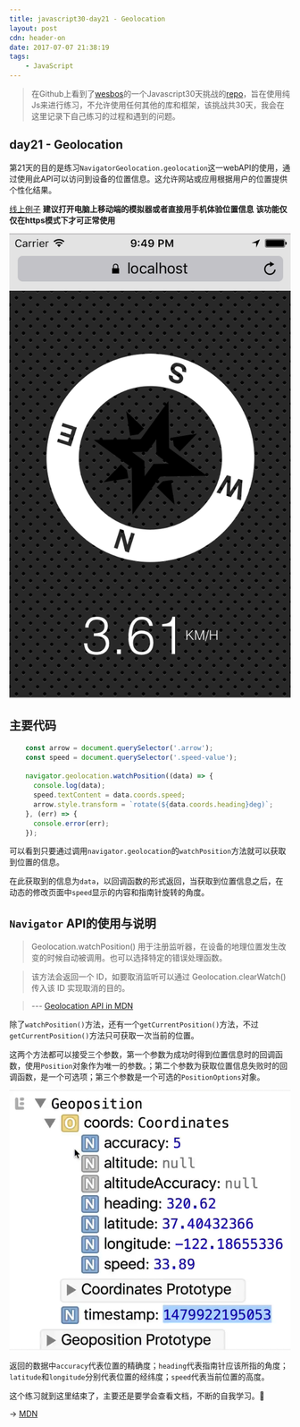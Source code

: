 ```yaml
---
title: javascript30-day21 - Geolocation
layout: post
cdn: header-on
date: 2017-07-07 21:38:19
tags:
    - JavaScript
---
```


> 在Github上看到了[wesbos](https://twitter.com/wesbos)的一个Javascript30天挑战的[repo](https://github.com/wesbos/JavaScript30)，旨在使用纯Js来进行练习，不允许使用任何其他的库和框架，该挑战共30天，我会在这里记录下自己练习的过程和遇到的问题。

## day21 - Geolocation

第21天的目的是练习`NavigatorGeolocation.geolocation`这一webAPI的使用，通过使用此API可以访问到设备的位置信息。这允许网站或应用根据用户的位置提供个性化结果。

[线上例子](http://htmlpreview.github.io/?https://github.com/winar-jin/JavaScript30-Challenge/blob/master/21%20-%20Geolocation/index.html)
**建议打开电脑上移动端的模拟器或者直接用手机体验位置信息**
**该功能仅仅在https模式下才可正常使用**

![Demo](/images/0707-location.png)

## 主要代码
```Javascript
    const arrow = document.querySelector('.arrow');
    const speed = document.querySelector('.speed-value');

    navigator.geolocation.watchPosition((data) => {
      console.log(data);
      speed.textContent = data.coords.speed;
      arrow.style.transform = `rotate(${data.coords.heading}deg)`;
    }, (err) => {
      console.error(err);
    });
```
可以看到只要通过调用`navigator.geolocation`的`watchPosition`方法就可以获取到位置的信息。

在此获取到的信息为`data`，以回调函数的形式返回，当获取到位置信息之后，在动态的修改页面中`speed`显示的内容和指南针旋转的角度。


## `Navigator` API的使用与说明

> Geolocation.watchPosition() 用于注册监听器，在设备的地理位置发生改变的时候自动被调用。也可以选择特定的错误处理函数。

> 该方法会返回一个 ID，如要取消监听可以通过  Geolocation.clearWatch() 传入该 ID 实现取消的目的。

> --- [Geolocation API in MDN](https://developer.mozilla.org/zh-CN/docs/Web/API/Geolocation/watchPosition)

除了`watchPosition()`方法，还有一个`getCurrentPosition()`方法，不过`getCurrentPosition()`方法只可获取一次当前的位置。

这两个方法都可以接受三个参数，第一个参数为成功时得到位置信息时的回调函数，使用`Position`对象作为唯一的参数。；第二个参数为获取位置信息失败时的回调函数，是一个可选项；第三个参数是一个可选的`PositionOptions`对象。

![data](/images/0707-data.png)

返回的数据中`accuracy`代表位置的精确度；`heading`代表指南针应该所指的角度；`latitude`和`longitude`分别代表位置的经纬度；`speed`代表当前位置的高度。

这个练习就到这里结束了，主要还是要学会查看文档，不断的自我学习。💪

→ [MDN](https://developer.mozilla.org/zh-CN/docs/Web/API/Geolocation)
